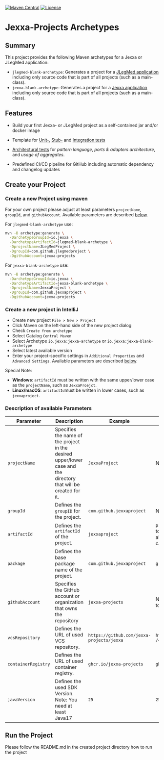 [![Maven Central](https://img.shields.io/maven-central/v/io.jexxa/jexxa-archetypes)](https://maven-badges.herokuapp.com/maven-central/io.jexxa/jexxa-archetype/) [![License](https://img.shields.io/badge/License-Apache%202.0-blue.svg)](https://opensource.org/licenses/Apache-2.0)

# Jexxa-Projects Archetypes
## Summary
This project provides the following Maven archetypes for a Jexxa or JLegMed application: 
* `jlegmed-blank-archetype`: Generates a project for a [JLegMed application](https://jlegmed.jexxa.io/) including only source code that is part of all projects (such as a main-class).
* `jexxa-blank-archetype`: Generates a project for a [Jexxa application](https://www.jexxa.io) including only source code that is part of all projects (such as a main-class).  


## Features

*   Build your first Jexxa- or JLegMed project as a self-contained jar and/or docker image

*   Template for [Unit-](https://github.com/jexxa-projects/JexxaTutorials/blob/main/BookStore/src/test/java/io/jexxa/tutorials/bookstore/domain/book/BookTest.java), [Stub-](https://github.com/jexxa-projects/JexxaTutorials/blob/main/BookStore/src/test/java/io/jexxa/tutorials/bookstore/applicationservice/BookStoreServiceTest.java) and [Integration tests](https://github.com/jexxa-projects/JexxaTutorials/blob/main/BookStore/src/test/java/io/jexxa/tutorials/bookstore/integration/BookstoreIT.java)

*   [Architectural tests](https://github.com/jexxa-projects/JexxaTutorials/blob/main/BookStore/src/test/java/io/jexxa/tutorials/bookstore/architecture/ArchitectureTest.java) for _pattern language_, _ports & adapters architecture_, and _usage of aggregates_. 

*   Predefined CI/CD pipeline for GitHub including automatic dependency and changelog updates

## Create your Project

### Create a new Project using maven  

For your own project please adjust at least parameters `projectName`, `groupId`, and `githubAccount`.
Available parameters are described [below](#Description-of-available-Parameters).

For `jlegmed-blank-archetype` use:
```bash 
mvn -B archetype:generate \
  -DarchetypeGroupId=io.jexxa \
  -DarchetypeArtifactId=jlegmed-blank-archetype \
  -DprojectName=JLegMedProject \
  -DgroupId=com.github.jlegmedproject \
  -DgithubAccount=jexxa-projects
```

For `jexxa-blank-archetype` use:
```bash 
mvn -B archetype:generate \
  -DarchetypeGroupId=io.jexxa \
  -DarchetypeArtifactId=jexxa-blank-archetype \
  -DprojectName=JexxaProject \
  -DgroupId=com.github.jexxaproject \
  -DgithubAccount=jexxa-projects
```


### Create a new project in IntelliJ

* Create new project `File > New > Project`
* Click Maven on the left-hand side of the new project dialog
* Check `Create from archetype`
* Select Catalog `Central Maven` 
* Select Archetype `io.jexxa:jexxa-archetype` or `io.jexxa:jexxa-blank-archetype`
* Select latest available version
* Enter your project-specific settings in `Additional Properties` and `Advanced Settings`. Available parameters are described [below](#Description-of-available-Parameters).

Special Note: 
* __Windows__: `artifactId` must be written with the same upper/lower case as the `projectName`, such as `JexxaProejct`. 
* __Linux/macOS__: `artifactId`must be written in lower cases, such as `jexxaproject`.

### Description of available Parameters
| Parameter           | Description                                                                                                      | Example                                   | Default Value                                                                                       |
|---------------------|------------------------------------------------------------------------------------------------------------------|-------------------------------------------|-----------------------------------------------------------------------------------------------------|
| `projectName`       | Specifies the name of the project in the desired upper/lower case and the directory that will be created for it. | `JexxaProject`                            | None. It must be defined.                                                                           |
| `groupId`           | Defines the `groupID` for the project.                                                                           | `com.github.jexxaproject`                 | None. It must be defined.                                                                           |
| `artifactId`        | Defines the `artifactId` of the project.                                                                         | `jexxaproject`                            | `projectName` in lower cases. Due to java recommendations, it is always converted into lower cases. | 
| `package`           | Defines the base package name of the project.                                                                    | `com.github.jexxaproject`                 | `groupId`                                                                                           | 
| `githubAccount`     | Specifies the GitHub account or organization that owns the repository                                            | `jexxa-projects`                          | None. It must be defined <br />to use included GitHub-Actions                                       | 
| `vcsRepository`     | Defines the URL of used VCS repository.                                                                          | `https://github.com/jexxa-projects/jexxa` | `https://github.com /<githubAccount>/<projectName>`                                                 | 
| `containerRegistry` | Defines the URL of used container registry.                                                                      | `ghcr.io/jexxa-projects`                  | `ghcr.io/<githubAccount>`                                                                           | 
| `javaVersion`       | Defines the used SDK Version. Note: You need at least Java17                                                     | `25`                                      | `25`                                                                                                | 

## Run the Project 

Please follow the README.md in the created project directory how to run the project 
